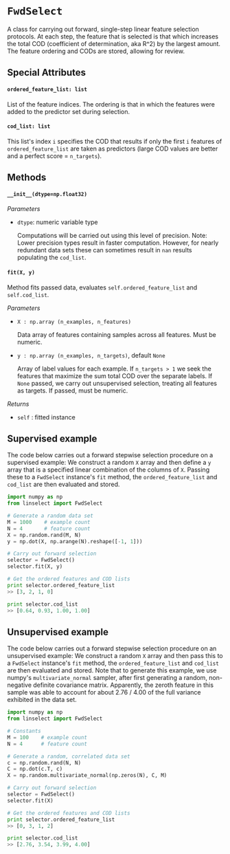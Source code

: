 # `FwdSelect` 

A class for carrying out forward, single-step linear feature selection
protocols.  At each step, the feature that is selected is that which increases
the total COD (coefficient of determination, aka R^2) by the largest amount.
The feature ordering and CODs are stored, allowing for review.

## Special Attributes
#### `ordered_feature_list: list`
  List of the feature indices.  The ordering is that in which the features
  were added to the predictor set during selection.

#### `cod_list: list`
  This list's index `i` specifies the COD that results if only the first `i`
  features of `ordered_feature_list` are taken as predictors (large COD
  values are better and a perfect score = `n_targets`).

## Methods
#### `__init__(dtype=np.float32)`

*Parameters*

 * `dtype`: numeric variable type

   Computations will be carried out using this level of precision. Note: Lower
   precision types result in faster computation. However, for nearly redundant
   data sets these can sometimes result in `nan` results populating the
   `cod_list`.

#### `fit(X, y)`

Method fits passed data, evaluates `self.ordered_feature_list` and
`self.cod_list`.
  
*Parameters*

 * `X : np.array (n_examples, n_features)`
  
    Data array of features containing samples across all features.  Must be
    numeric.
  
 * `y : np.array (n_examples, n_targets)`, default `None`
  
    Array of label values for each example. If `n_targets > 1` we seek the
    features that maximize the sum total COD over the separate labels.  If `None`
 passed, we carry out unsupervised selection, treating all features as targets.
 If passed, must be numeric.
  
*Returns*

 * `self` : fitted instance

## Supervised example
The code below carries out a forward stepwise selection procedure on a
supervised example:  We construct a random `X` array and then define a `y`
array that is a specified linear combination of the columns of `X`.  Passing
these to a `FwdSelect` instance's `fit` method, the `ordered_feature_list` and
`cod_list` are then evaluated and stored.

```python
import numpy as np
from linselect import FwdSelect

# Generate a random data set
M = 1000    # example count
N = 4       # feature count
X = np.random.rand(M, N)
y = np.dot(X, np.arange(N).reshape([-1, 1])) 

# Carry out forward selection
selector = FwdSelect()
selector.fit(X, y)

# Get the ordered features and COD lists
print selector.ordered_feature_list
>> [3, 2, 1, 0]

print selector.cod_list
>> [0.64, 0.93, 1.00, 1.00]
```

## Unsupervised example
The code below carries out a forward stepwise selection procedure on an
unsupervised example:  We construct a random `X` array and then pass this to a
`FwdSelect` instance's `fit` method, the `ordered_feature_list` and `cod_list`
are then evaluated and stored.  Note that to generate this example, we use
numpy's `multivariate_normal` sampler, after first generating a random,
non-negative definite covariance matrix.  Apparently, the zeroth feature in
this sample was able to account for about 2.76 / 4.00 of the full variance
exhibited in the data set.

```python
import numpy as np
from linselect import FwdSelect

# Constants
M = 100    # example count
N = 4      # feature count

# Generate a random, correlated data set
c = np.random.rand(N, N)
C = np.dot(c.T, c)
X = np.random.multivariate_normal(np.zeros(N), C, M)

# Carry out forward selection
selector = FwdSelect()
selector.fit(X)

# Get the ordered features and COD lists
print selector.ordered_feature_list
>> [0, 3, 1, 2] 

print selector.cod_list
>> [2.76, 3.54, 3.99, 4.00]
```
